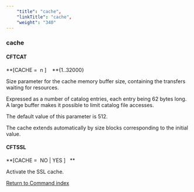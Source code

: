 ```yaml
---
    "title": "cache",
    "linkTitle": "cache",
    "weight": "340"
---
```

<span id="cache"></span>

### cache

#### CFTCAT

**[CACHE =  n
]    **{1..32000}

Size parameter for the cache memory buffer size, containing
the transfers waiting for resources.

Expressed as a number of catalog entries, each entry being 62 bytes
long. A large buffer makes it possible to limit catalog file accesses.

The default value of this parameter is 512.

The cache extends automatically by size blocks corresponding to the
initial value.

#### CFTSSL

**[CACHE =  NO
&#124; YES ]   **

Activate the SSL cache.

[Return to Command index](../../)

